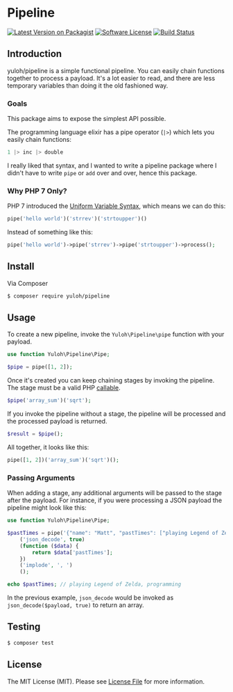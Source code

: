 # Pipeline

[![Latest Version on Packagist][ico-version]][link-packagist]
[![Software License][ico-license]](LICENSE.md)
[![Build Status][ico-travis]][link-travis]

## Introduction

yuloh/pipeline is a simple functional pipeline.  You can easily chain functions together to process a payload.  It's a lot easier to read, and there are less temporary variables than doing it the old fashioned way.

### Goals

This package aims to expose the simplest API possible.

The programming language elixir has a pipe operator (`|>`) which lets you easily chain functions:

```elixir
1 |> inc |> double
```

I really liked that syntax, and I wanted to write a pipeline package where I didn't have to write `pipe` or `add` over and over, hence this package.

### Why PHP 7 Only?

PHP 7 introduced the [Uniform Variable Syntax](https://wiki.php.net/rfc/uniform_variable_syntax), which means we can do this:

```php
pipe('hello world')('strrev')('strtoupper')()
```

Instead of something like this:

```php
pipe('hello world')->pipe('strrev')->pipe('strtoupper')->process();
```

## Install

Via Composer

``` bash
$ composer require yuloh/pipeline
```

## Usage

To create a new pipeline, invoke the `Yuloh\Pipeline\pipe` function with your payload.

```php
use function Yuloh\Pipeline\Pipe;

$pipe = pipe([1, 2]);
```

Once it's created you can keep chaining stages by invoking the pipeline.  The stage must be a valid PHP [callable](http://php.net/manual/en/language.types.callable.php).

```php
$pipe('array_sum')('sqrt');
```

If you invoke the pipeline without a stage, the pipeline will be processed and the processed payload is returned.

```php
$result = $pipe();
```

All together, it looks like this:

```php
pipe([1, 2])('array_sum')('sqrt')();
```

### Passing Arguments

When adding a stage, any additional arguments will be passed to the stage after the payload.  For instance, if you were processing a JSON payload the pipeline might look like this:

``` php
use function Yuloh\Pipeline\Pipe;

$pastTimes = pipe('{"name": "Matt", "pastTimes": ["playing Legend of Zelda", "programming"]}')
    ('json_decode', true)
    (function ($data) {
        return $data['pastTimes'];
    })
    ('implode', ', ')
    ();

echo $pastTimes; // playing Legend of Zelda, programming
```

In the previous example, `json_decode` would be invoked as `json_decode($payload, true)` to return an array.

## Testing

``` bash
$ composer test
```

## License

The MIT License (MIT). Please see [License File](LICENSE.md) for more information.

[ico-version]: https://img.shields.io/packagist/v/yuloh/pipeline.svg?style=flat-square
[ico-license]: https://img.shields.io/badge/license-MIT-brightgreen.svg?style=flat-square
[ico-travis]: https://img.shields.io/travis/yuloh/pipeline/master.svg?style=flat-square

[link-packagist]: https://packagist.org/packages/yuloh/pipeline
[link-travis]: https://travis-ci.org/yuloh/pipeline
